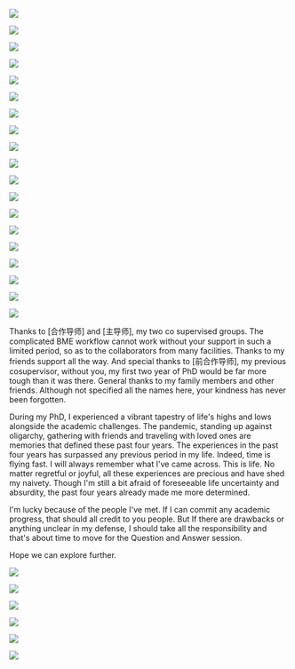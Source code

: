 ![](./images/img_001.jpeg)

![](./images/img_002.jpeg)

![](./images/img_003.jpeg)

![](./images/img_004.jpeg)

![](./images/img_005.jpeg)

![](./images/img_006.jpeg)

![](./images/img_007.jpeg)

![](./images/img_008.jpeg)

![](./images/img_009.jpeg)

![](./images/img_010.jpeg)

![](./images/img_011.jpeg)

![](./images/img_012.jpeg)

![](./images/img_013.jpeg)

![](./images/img_014.jpeg)

![](./images/img_015.jpeg)

![](./images/img_016.jpeg)

![](./images/img_017.jpeg)

![](./images/img_018.png)

![](./images/img_019.jpeg)

Thanks to [合作导师] and [主导师], my two co supervised groups. The complicated BME workflow cannot work without your support in such a limited period, so as to the collaborators from many facilities. Thanks to my friends support all the way. And special thanks to [前合作导师], my previous cosupervisor, without you, my first two year of PhD would be far more tough than it was there. General thanks to my family members and other friends. Although not specified all the names here, your kindness has never been forgotten.

During my PhD, I experienced a vibrant tapestry of life's highs and lows alongside the academic challenges. The pandemic, standing up against oligarchy, gathering with friends and traveling with loved ones are memories that defined these past four years. The experiences in the past four years has surpassed any previous period in my life. Indeed, time is flying fast. I will always remember what I've came across. This is life. No matter regretful or joyful, all these experiences are precious and have shed my naivety. Though I'm still a bit afraid of foreseeable life uncertainty and absurdity, the past four years already made me more determined.

I'm lucky because of the people I've met. If I can commit any academic progress, that should all credit to you people. But If there are drawbacks or anything unclear in my defense, I should take all the responsibility and that's about time to move for the Question and Answer session.

Hope we can explore further.

![](./images/img_020.jpeg)

![](./images/img_021.jpeg)

![](./images/img_022.jpeg)

![](./images/img_023.png)

![](./images/img_024.jpeg)

![](./images/img_025.jpeg)
